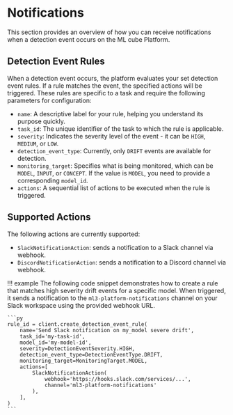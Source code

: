 # Notifications

This section provides an overview of how you can receive notifications when a detection event occurs on the ML cube Platform.

## Detection Event Rules
When a detection event occurs, the platform evaluates your set detection event rules. If a rule matches the event, the specified actions will be triggered. These rules are specific to a task and require the following parameters for configuration:

- `name`: A descriptive label for your rule, helping you understand its purpose quickly.
- `task_id`: The unique identifier of the task to which the rule is applicable.
- `severity`: Indicates the severity level of the event - it can be `HIGH`, `MEDIUM`, or `LOW`.
- `detection_event_type`: Currently, only `DRIFT` events are available for detection.
- `monitoring_target`: Specifies what is being monitored, which can be `MODEL`, `INPUT`, or `CONCEPT`. If the value is `MODEL`, you need to provide a corresponding `model_id`.
- `actions`: A sequential list of actions to be executed when the rule is triggered.

## Supported Actions
The following actions are currently supported:

- `SlackNotificationAction`: sends a notification to a Slack channel via webhook.
- `DiscordNotificationAction`: sends a notification to a Discord channel via webhook.

!!! example
    The following code snippet demonstrates how to create a rule that matches high severity drift events for a specific model. When triggered, it sends a notification to the `ml3-platform-notifications` channel on your Slack workspace using the provided webhook URL.

    ```py
    rule_id = client.create_detection_event_rule(
        name='Send Slack notification on my_model severe drift',
        task_id='my-task-id',
        model_id='my-model-id',
        severity=DetectionEventSeverity.HIGH,
        detection_event_type=DetectionEventType.DRIFT,
        monitoring_target=MonitoringTarget.MODEL,
        actions=[
            SlackNotificationAction(
                webhook='https://hooks.slack.com/services/...',
                channel='ml3-platform-notifications'
            ),
        ],
    )
    ```
